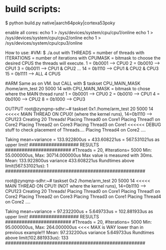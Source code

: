# build scripts:
$ python build.py native|aarch64poky|cortexa53poky


enable all cores:
echo 1 > /sys/devices/system/cpu/cpu1/online
echo 1 > /sys/devices/system/cpu/cpu2/online
echo 1 > /sys/devices/system/cpu/cpu3/online


How to use:
#VM: 
$ ./a.out <THREADS> <ITERATIONS> <CPUMASK> 
with THREADS = number of threads
with ITERATIONS = number of iterations
with CPUMASK = bitmask to choose the desired CPUS the threads will execute. 
1 = 0b0001 --> CPU0
2 = 0b0010 --> CPU1
3 = 0b0011 --> CPU1 & CPU2
...
14 = 0b1110 --> CPU1 & CPU2 & CPU3
15 = 0b1111 --> ALL 4 CPUS

#ARM
Same as on VM.
but CALL with $ taskset CPU_MAIN_MASK /home/arm_test 20 5000 14
with CPU_MAIN_MASK = bitmask to chose where the MAIN thread runs!
1 = 0b0001 --> CPU0
2 = 0b0010 --> CPU1
4 = 0b0100 --> CPU2
8 = 0b1000 --> CPU3


OUTPUT
root@zynqmp-sdhr:~# taskset 0x1 /home/arm_test 20 5000 14    <<<<< MAIN THREAD ON CPU0! (where the kernel runs), 14=0b1110 --> CPU123
Creating 20 Threads!
Placing Thread0 on Core1
Placing Thread1 on Core2
Placing Thread2 on Core3
Placing Thread3 on Core1 <<<<<< DEBUG stuff to check placement of Threads....
Placing Thread4 on Core2
....

Taking mean+variance = 133.922800us + 433.608221us = 567.531021us as upper limit!
################## RESULTS ########################
#Threads = 20, #Iterations= 5000
Min: 55.000000us, Max: 30714.000000us        Max value is measured with 30ms.
Mean: 133.922800us variance 433.608221us
Rundtimes above limit(567.531021us): 1
###################################################



root@zynqmp-sdhr:~# taskset 0x2 /home/arm_test 20 5000 14	<<<<< MAIN THREAD ON CPU1! (NOT where the kernel runs), 14=0b1110 --> CPU123
Creating 20 Threads!
Placing Thread0 on Core1
Placing Thread1 on Core2
Placing Thread2 on Core3
Placing Thread3 on Core1
Placing Thread4 on Core2
....

Taking mean+variance = 97.232200us + 5.649733us = 102.881933us as upper limit!
################## RESULTS ########################
#Threads = 20, #Iterations= 5000
Min: 95.000000us, Max: 264.000000us      <<<< MAX is WAY lower than in previous example!!!
Mean: 97.232200us variance 5.649733us
Rundtimes above limit(102.881933us): 133
###################################################

